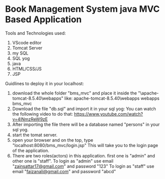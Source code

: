 # Book Management System java MVC Based Application

Tools and Technologies used:

1) VScode editor
2) Tomcat Server
3) my SQL
4) SQL yog
5) java
6) HTML/CSS/JS
7) JSP

Guidlines to deploy it in your localhost:
1) download the whole folder "bms_mvc" and place it inside the "\apache-tomcat-8.5.40\webapps\" like:
    apache-tomcat-8.5.40\webapps
          webapps
                bms_mvc
2) Download the file "db.sql" and import it in your sql yog:
    You can watch the following video to do that:
    https://www.youtube.com/watch?v=4lNmzReW9zE
3) After importing the file there will be a database named "persons" in your sql yog.
4) start the tomat server.
5) open your browser and on the top, type "localhost:8080/bms_mvc/login.jsp"
    This will take you to the login page of the application.
6) There are two roles(actors) in this application. first one is "admin" and other one is "staff".
    To login as "admin" use email "zainsattar17@gmail.com" and password "123"
    To login as "staff" use email "faizanali@gmail.com" and password "abcd"
